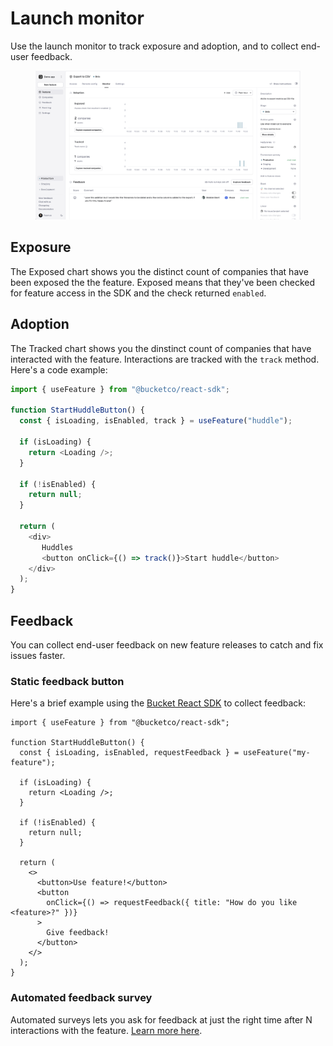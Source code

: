 # Launch monitor

Use the launch monitor to track exposure and adoption, and to collect end-user feedback.

<figure><img src="../../.gitbook/assets/Monitor (2).png" alt=""><figcaption></figcaption></figure>

## Exposure

The Exposed chart shows you the distinct count of companies that have been exposed the the feature. Exposed means that they've been checked for feature access in the SDK and the check returned `enabled`.

## Adoption

The Tracked chart shows you the dinstinct count of companies that have interacted with the feature. Interactions are tracked with the `track` method. Here's a code example:

```typescript
import { useFeature } from "@bucketco/react-sdk";

function StartHuddleButton() {
  const { isLoading, isEnabled, track } = useFeature("huddle");

  if (isLoading) {
    return <Loading />;
  }

  if (!isEnabled) {
    return null;
  }

  return (
    <div>
       Huddles
       <button onClick={() => track()}>Start huddle</button> 
    </div>
  );
}
```

## Feedback

You can collect end-user feedback on new feature releases to catch and fix issues faster.&#x20;

### Static feedback button

Here's a brief example using the [Bucket React SDK](../../sdk/@bucketco/react-sdk/) to collect feedback:

```tsx
import { useFeature } from "@bucketco/react-sdk";

function StartHuddleButton() {
  const { isLoading, isEnabled, requestFeedback } = useFeature("my-feature");

  if (isLoading) {
    return <Loading />;
  }

  if (!isEnabled) {
    return null;
  }

  return (
    <>
      <button>Use feature!</button>
      <button
        onClick={() => requestFeedback({ title: "How do you like <feature>?" })}
      >
        Give feedback!
      </button>
    </>
  );
}
```

### Automated feedback survey

Automated surveys lets you ask for feedback at just the right time after N interactions with the feature. [Learn more here](automated-feedback-surveys.md).
